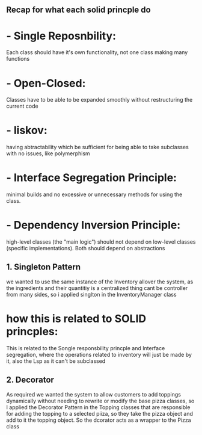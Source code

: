 ## Recap for what each solid princple do
# - Single Reposnbility: 
Each class should have it's own functionality, not one class making many functions
# - Open-Closed:
Classes have to be able to be expanded smoothly without restructuring the current code
# - liskov:
having abtractability which be sufficient for being able to take subclasses with no issues, like polymerphism 
# - Interface Segregation Principle:
 minimal builds and no excessive or unnecessary methods for using the class.
# - Dependency Inversion Principle:
high-level classes (the "main logic") should not depend on low-level classes (specific implementations). Both should depend on abstractions


## 1. Singleton Pattern
we wanted to use the same instance of the Inventory allover the system, as the ingredients and their quantitiy is a centralized thing cant be controller from many sides, so i applied singlton in the InventoryManager class
# how this is related to SOLID princples: 
This is related to the Songle responsbility princple and Interface segregation, where the operations related to inventory will just be made by it, also the Lsp as it can't be subclassed 

## 2. Decorator
As required we wanted the system to allow customers to add toppings dynamically without needing to rewrite or modify the base pizza classes, so I applied the Decorator Pattern in the Topping classes that are responsible for adding the topping to a selected piiza, so they take the pizza object and add to it the topping object. So the dcorator acts as a wrapper to the Pizza class

